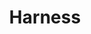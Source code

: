 ---
blog: https://harness.io/blog
codehost: https://github.com/https://github.com/harness/drone
facebook: https://facebook.com/harnessinc
instagram: https://instagram.com/harness.io
linkedin: https://linkedin.com/company/harnessinc
logohandle: harnessio
sort: harness
title: Harness
twitter: https://x.com/harnessio
website: https://www.harness.io/
---